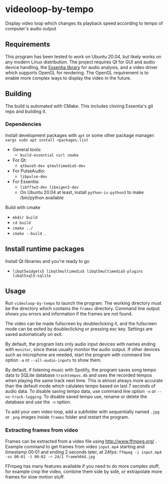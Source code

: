 # videoloop-by-tempo
Display video loop which changes its playback speed according to tempo of computer's audio output

## Requirements
This program has been tested to work on Ubuntu 20.04, but likely works on any modern Linux distribution. The project requires Qt for GUI and audio device handling, the <a href=https://essentia.upf.edu>Essentia library</a> for audio analysis, and a video driver which supports OpenGL for rendering. The OpenGL requirement is to enable more complex ways to display the video in the future.

## Building
The build is automated with CMake. This includes cloning Essentia's git repo and building it.

### Dependencies
Install development packages with `apt` or some other package manager: `xargs sudo apt install <packages.list`
- General tools:
    - `build-essential curl cmake`
- For Qt:
    - `qtbase5-dev qtmultimedia5-dev`
- For PulseAudio:
    - `libpulse-dev`
- For Essentia:
    - `libfftw3-dev libeigen3-dev`
    - On Ubuntu 20.04 at least, install `python-is-python3` to make /bin/python available

Build with cmake
- `mkdir build`
- `cd build`
- `cmake ../`
- `cmake --build .`


## Install runtime packages
Install Qt libraries and you're ready to go
- `libqt5widgets5 libqt5multimedia5 libqt5multimedia5-plugins libqt5sql5-sqlite`

## Usage
Run `videoloop-by-tempo` to launch the program. The working directory must be the directory which contains the `frames` directory. Command line output shows you errors and information if the frames are not found.

The video can be made fullscreen by doubleclicking it, and the fullscreen mode can be exited by doubleclicking or pressing esc key. Settings are saved automatically on exit.

By default, the program lists only audio input devices with names ending with `monitor`, since these usually monitor the audio output. If other devices such as microphone are needed, start the program with command line option `-a` or `--all-audio-inputs` to show them.

By default, if listening music with Spotify, the program saves song tempo data to SQLite database `tracktempos.db` and uses the recorded tempos when playing the same track next time. This is almost always more accurate than the default mode which calulates tempo based on last 7 seconds of audio data. To disable saving tempo data, use command line option `-n` or `--no-track-logging`. To disable saved tempo use, rename or delete the database and use the `-n` option.

To add your own video loop, add a subfolder with sequentially named `.jpg` or `.png` images inside `frames` folder and restart the program. 

### Extracting frames from video
Frames can be extracted from a video file using http://www.ffmpeg.org/ . Example command to get frames from video `input.mp4` starting and timestamp 00:01 and ending 2 seconds later, at 24fps: `ffmpeg -i input.mp4 -ss 00:01 -t 00:02 -r 24/1 frame%04d.jpg`

FFmpeg has many features available if you need to do more complex stuff, for example crop the video, combine them side by side, or extrapolate more frames for slow motion stuff.